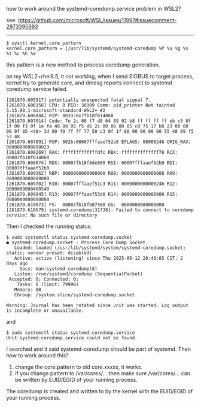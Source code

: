 how to work around the systemd-coredump.service problem in WSL2?

see: https://github.com/microsoft/WSL/issues/11997#issuecomment-2973395693

---

```
$ sysctl kernel.core_pattern
kernel.core_pattern = |/usr/lib/systemd/systemd-coredump %P %u %g %s %t %c %h %e
```

this pattern is a new method to process coredump generation.

on my WSL2+rhel8.5, it not working, when I send SIGBUS to target process, kernel try to generate core, and dmesg reports connect to systemd coredump service failed.

```
[261870.605917] potentially unexpected fatal signal 7.
[261870.606356] CPU: 0 PID: 30309 Comm: pid_printer Not tainted 5.15.90.1-microsoft-standard-WSL2+ #2
[261870.606804] RIP: 0033:0x7fb18f614068
[261870.607014] Code: 7e 2c 00 f7 d8 64 89 02 b8 ff ff ff ff eb c5 0f 1f 00 f3 0f 1e fa 48 8d 05 f5 d6 2c 00 8b 00 85 c0 75 17 b8 23 00 00 00 0f 05 <48> 3d 00 f0 ff ff 77 50 c3 0f 1f 80 00 00 00 00 55 48 89 f5 53 48
[261870.607891] RSP: 002b:00007fffaaef52a8 EFLAGS: 00000246 ORIG_RAX: 0000000000000023
[261870.608269] RAX: fffffffffffffdfc RBX: ffffffffffffff78 RCX: 00007fb18f614068
[261870.608674] RDX: 00007fb18f8de860 RSI: 00007fffaaef52b0 RDI: 00007fffaaef52b0
[261870.609362] RBP: 0000000000000000 R08: 0000000000000000 R09: 0000000000000000
[261870.609702] R10: 00007fffaaef51c3 R11: 0000000000000246 R12: 0000000000400540
[261870.609845] R13: 00007fffaaef53d0 R14: 0000000000000000 R15: 0000000000000000
[261870.610073] FS:  00007fb18fb07500 GS:  0000000000000000
[261870.618679] systemd-coredump[31738]: Failed to connect to coredump service: No such file or directory
```

Then I checked the running status:

```
$ sudo systemctl status systemd-coredump.socket
● systemd-coredump.socket - Process Core Dump Socket
   Loaded: loaded (/usr/lib/systemd/system/systemd-coredump.socket; static; vendor preset: disabled)
   Active: active (listening) since Thu 2025-06-12 20:48:05 CST; 2 days ago
     Docs: man:systemd-coredump(8)
   Listen: /run/systemd/coredump (SequentialPacket)
 Accepted: 0; Connected: 0;
    Tasks: 0 (limit: 79998)
   Memory: 0B
   CGroup: /system.slice/systemd-coredump.socket

Warning: Journal has been rotated since unit was started. Log output is incomplete or unavailable.
```

and

```
$ sudo systemctl status systemd-coredump.service
Unit systemd-coredump.service could not be found.
```

I searched and it said systemd-coredump should be part of systemd. Then how to work around this?

1. change the core.pattern to old core.xxxxx, it works.
2. if you change pattern to /var/cores/... then make sure /var/cores/... can be written by EUID/EGID of your running process.

The coredump is created and written to by the kernel with the EUID/EGID of your running process.


